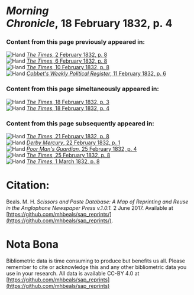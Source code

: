 # *Morning Chronicle*, 18 February 1832, p. 4  
  
### Content from this page previously appeared in:  
![Hand](http://scissorsandpaste.net/wp-content/uploads/2017/06/smallhandpointer.png) [*The Times*, 2 February 1832, p. 8](https://mhbeals.github.io/sap_html/The-Times/The-Times-2-February-1832-p-8)  
![Hand](http://scissorsandpaste.net/wp-content/uploads/2017/06/smallhandpointer.png) [*The Times*, 6 February 1832, p. 8](https://mhbeals.github.io/sap_html/The-Times/The-Times-6-February-1832-p-8)  
![Hand](http://scissorsandpaste.net/wp-content/uploads/2017/06/smallhandpointer.png) [*The Times*, 10 February 1832, p. 8](https://mhbeals.github.io/sap_html/The-Times/The-Times-10-February-1832-p-8)  
![Hand](http://scissorsandpaste.net/wp-content/uploads/2017/06/smallhandpointer.png) [*Cobbet's Weekly Political Register*, 11 February 1832, p. 6](https://mhbeals.github.io/sap_html/Cobbet's-Weekly-Political-Register/Cobbet's-Weekly-Political-Register-11-February-1832-p-6)  
  
### Content from this page simeltaneously appeared in:  
![Hand](http://scissorsandpaste.net/wp-content/uploads/2017/06/smallhandpointer.png) [*The Times*, 18 February 1832, p. 3](https://mhbeals.github.io/sap_html/The-Times/The-Times-18-February-1832-p-3)  
![Hand](http://scissorsandpaste.net/wp-content/uploads/2017/06/smallhandpointer.png) [*The Times*, 18 February 1832, p. 4](https://mhbeals.github.io/sap_html/The-Times/The-Times-18-February-1832-p-4)  
  
### Content from this page subsequently appeared in:  
![Hand](http://scissorsandpaste.net/wp-content/uploads/2017/06/smallhandpointer.png) [*The Times*, 21 February 1832, p. 8](https://mhbeals.github.io/sap_html/The-Times/The-Times-21-February-1832-p-8)  
![Hand](http://scissorsandpaste.net/wp-content/uploads/2017/06/smallhandpointer.png) [*Derby Mercury*, 22 February 1832, p. 1](https://mhbeals.github.io/sap_html/Derby-Mercury/Derby-Mercury-22-February-1832-p-1)  
![Hand](http://scissorsandpaste.net/wp-content/uploads/2017/06/smallhandpointer.png) [*Poor Man's Guardian*, 25 February 1832, p. 4](https://mhbeals.github.io/sap_html/Poor-Man's-Guardian/Poor-Man's-Guardian-25-February-1832-p-4)  
![Hand](http://scissorsandpaste.net/wp-content/uploads/2017/06/smallhandpointer.png) [*The Times*, 25 February 1832, p. 8](https://mhbeals.github.io/sap_html/The-Times/The-Times-25-February-1832-p-8)  
![Hand](http://scissorsandpaste.net/wp-content/uploads/2017/06/smallhandpointer.png) [*The Times*, 1 March 1832, p. 8](https://mhbeals.github.io/sap_html/The-Times/The-Times-1-March-1832-p-8)  


# Citation: 

Beals. M. H. *Scissors and Paste Database: A Map of Reprinting and Reuse in the Anglophone Newspaper Press v.1.0.1.* 2 June 2017. Available at [https://github.com/mhbeals/sap_reprints/](https://github.com/mhbeals/sap_reprints/). 

# Nota Bona

Bibliometric data is time consuming to produce but benefits us all. Please remember to cite or acknowledge this and any other bibliometric data you use in your research. All data is available CC-BY 4.0 at [https://github.com/mhbeals/sap_reprints](https://github.com/mhbeals/sap_reprints)